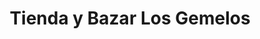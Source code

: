 ---
title: "Tienda y Bazar Los Gemelos"
url: /guapiles/tienda-y-bazar-los-gemelos/
shop: Allgemein
---